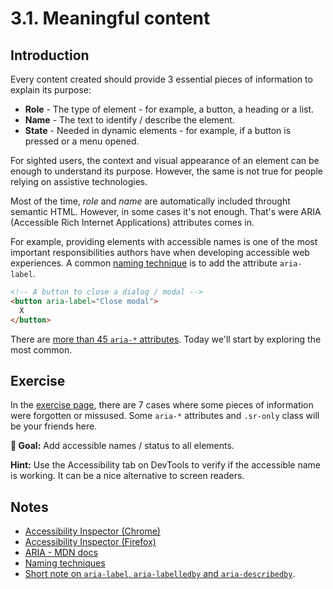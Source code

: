 # 3.1. Meaningful content

## Introduction

Every content created should provide 3 essential pieces of information to explain its purpose:

- **Role** - The type of element - for example, a button, a heading or a list.
- **Name** - The text to identify / describe the element.
- **State** - Needed in dynamic elements - for example, if a button is pressed or a menu opened.

For sighted users, the context and visual appearance of an element can be enough to understand its purpose. However, the same is not true for people relying on assistive technologies.

Most of the time, _role_ and _name_ are automatically included throught semantic HTML. However, in some cases it's not enough. That's were ARIA (Accessible Rich Internet Applications) attributes comes in.

For example, providing elements with accessible names is one of the most important responsibilities authors have when developing accessible web experiences. A common [naming technique](https://www.w3.org/TR/wai-aria-practices/#names_and_descriptions) is to add the attribute `aria-label`.

```html
<!-- A button to close a dialog / modal -->
<button aria-label="Close modal">
  X
</button>
```

There are [more than 45 `aria-*` attributes](https://www.w3.org/WAI/PF/aria-1.1/states_and_properties). Today we'll start by exploring the most common.

## Exercise

In the [exercise page](../exercises/3.1.html),
there are 7 cases where some pieces of information were forgotten or missused. Some `aria-*` attributes and `.sr-only` class will be your friends here.

**🎯 Goal:** Add accessible names / status to all elements.

**Hint:** Use the Accessibility tab on DevTools to verify if the accessible name is working. It can be a nice alternative to screen readers.

## Notes

- [Accessibility Inspector (Chrome)](https://www.youtube.com/watch?v=xWPMfcjhts8)
- [Accessibility Inspector (Firefox)](https://www.youtube.com/watch?v=7mqqgIxX_NU&t)
- [ARIA - MDN docs](https://developer.mozilla.org/en-US/docs/Web/Accessibility/ARIA)
- [Naming techniques](https://www.w3.org/TR/wai-aria-practices/#names_and_descriptions)
- [Short note on `aria-label`, `aria-labelledby` and `aria-describedby`](https://developer.paciellogroup.com/blog/2017/07/short-note-on-aria-label-aria-labelledby-and-aria-describedby/).
